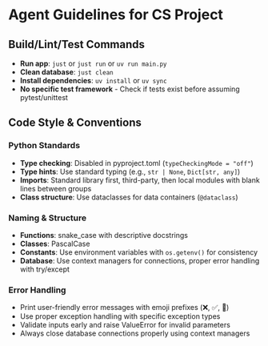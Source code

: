 # Agent Guidelines for CS Project

## Build/Lint/Test Commands
- **Run app**: `just` or `just run` or `uv run main.py`
- **Clean database**: `just clean`
- **Install dependencies**: `uv install` or `uv sync`
- **No specific test framework** - Check if tests exist before assuming pytest/unittest

## Code Style & Conventions

### Python Standards
- **Type checking**: Disabled in pyproject.toml (`typeCheckingMode = "off"`)
- **Type hints**: Use standard typing (e.g., `str | None`, `Dict[str, any]`)
- **Imports**: Standard library first, third-party, then local modules with blank lines between groups
- **Class structure**: Use dataclasses for data containers (`@dataclass`)

### Naming & Structure
- **Functions**: snake_case with descriptive docstrings
- **Classes**: PascalCase
- **Constants**: Use environment variables with `os.getenv()` for consistency
- **Database**: Use context managers for connections, proper error handling with try/except

### Error Handling
- Print user-friendly error messages with emoji prefixes (❌, ✅, 🚀)
- Use proper exception handling with specific exception types
- Validate inputs early and raise ValueError for invalid parameters
- Always close database connections properly using context managers